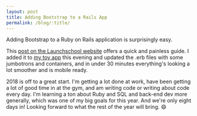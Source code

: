 ```yaml
---
layout: post
title: Adding Bootstrap to a Rails App
permalink: /blog/:title/
---
```


Adding Bootstrap to a Ruby on Rails application is surprisingly easy.

This [post on the Launchschool website](https://launchschool.com/blog/integrating-rails-and-bootstrap-part-1) offers a quick and painless guide. I added it to [my toy app](https://frozen-ocean-34074.herokuapp.com/) this evening and updated the .erb files with some jumbotrons and containers, and in under 30 minutes everything's looking a lot smoother and is mobile ready.

2018 is off to a great start. I'm getting a lot done at work, have been getting a lot of good time in at the gym, and am writing code or writing about code every day. I'm learning a ton about Ruby and SQL and back-end dev more generally, which was one of my big goals for this year. And we're only eight days in! Looking forward to what the rest of the year will bring. 😄
